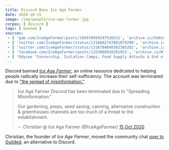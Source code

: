 ```yaml
---
title: Discord Bans Ice Age Farmer
date: 2020-10-15
image: /img/people/ice-age-farmer.jpg
corpos: [ discord ]
tags: [ banned ]
sources:
 - [ 'gab.com/IceAgeFarmer/posts/105070959297536531', 'archive.is/5m0zG' ]
 - [ 'twitter.com/IceAgeFarmer/status/1316602747681079296', 'archive.is/B42cH' ]
 - [ 'twitter.com/IceAgeFarmer/status/1316784840302305281', 'archive.is/a5Yar' ]
 - [ 'facebook.com/IceAgeFarmer/posts/1253869918281915', 'archive.is/WTeGv' ]
 - [ 'Odysee "Censorship, Isolation Camps, Food Supply Attacks & End of Animal Agriculture" by Ice Age Farmer (16 Oct 2020)', 'odysee.com/@iceagefarmer:42/censorship-isolation-camps-food-supply:d' ]
---
```


Discord banned [_Ice Age Farmer_](https://www.iceagefarmer.com/), an online
resource dedicated to helping people radically increase their self-sufficiency.
The account was terminated due to ["the spread of misinformation."](notice.jpg)

> Ice Age Farmer Discord has been terminated due to "Spreading Misinformation."
>
> Our gardening, preps, seed saving, canning, alternative construction &
> greenhouses channels are too much of a threat to the establishment.
>
> -- Christian @ Ice Age Farmer (@IceAgeFarmer) [15 Oct 2020](https://archive.is/B42cH)

Christian, the founder of _Ice Age Farmer_, moved the community chat [over to
Guilded](http://iceagefarmer.com/guilded), an alternative to Discord.
